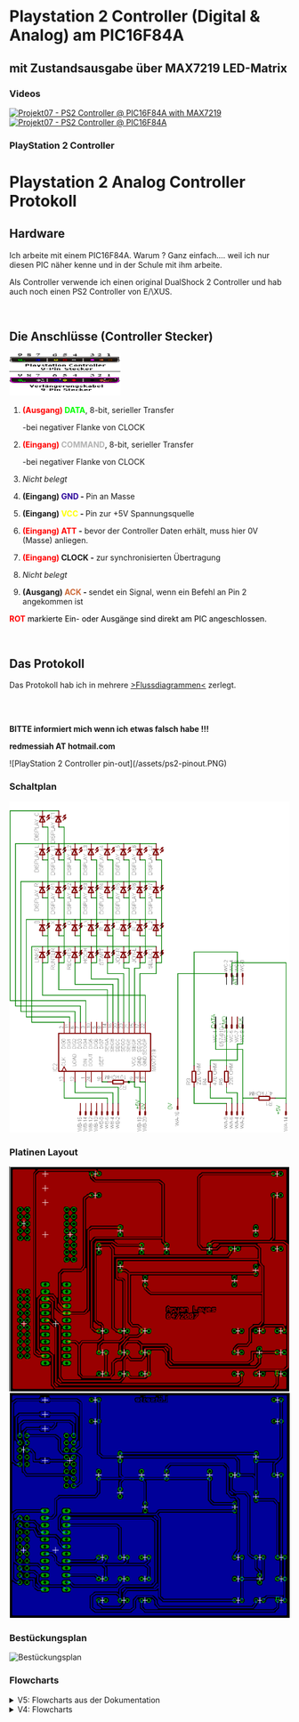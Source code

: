 # Playstation 2 Controller (Digital & Analog) am PIC16F84A 
## mit Zustandsausgabe über MAX7219 LED-Matrix 

### Videos
[![Projekt07 - PS2 Controller @ PIC16F84A with MAX7219](https://img.youtube.com/vi/H5jBCrzZ8P4/0.jpg)](https://www.youtube.com/embed/H5jBCrzZ8P4?mute=1;autoplay=1)
[![Projekt07 - PS2 Controller @ PIC16F84A](https://img.youtube.com/vi/TfXMUS_N8tY/0.jpg)](https://www.youtube.com/embed/TfXMUS_N8tY?mute=1;autoplay=1)

### PlayStation 2 Controller
<p>
<h1 class="western">Playstation 2 Analog Controller Protokoll</h1><p style="margin-bottom: 0cm;"></p>
<h2 class="western">Hardware</h2><p style="margin-bottom: 0cm;">Ich arbeite mit einem PIC16F84A. Warum ? Ganz einfach.... weil ich nur diesen PIC näher kenne und in der Schule mit ihm arbeite.</p><p style="margin-bottom: 0cm;">Als Controller verwende ich einen original DualShock 2 Controller und hab auch noch einen PS2 Controller von E/\XUS.</p><p style="margin-bottom: 0cm;"><br></p>
<h2 class="western">Die Anschlüsse (Controller Stecker)</h2><p></p><p style="margin-bottom: 0cm;"><img src="/assets/pinout ps2 controller.jpg" name="Grafik2" align="left" border="0" height="75" width="200"><br></p><p style="margin-bottom: 0cm;"><br></p><p style="margin-bottom: 0cm;"><br></p>
<ol>
	<li><p style="margin-bottom: 0cm; text-decoration: none;"><b><font color="#ff0000">(Ausgang)</font>	<font color="#00ff00">DATA</font></b>, 8-bit, serieller Transfer</p><p style="margin-bottom: 0cm; text-decoration: none;">-bei negativer	Flanke von CLOCK</p>
	</li><li><p style="margin-bottom: 0cm; text-decoration: none;"><b><font color="#ff0000">(Eingang)</font>	<font color="#b3b3b3">COMMAND</font></b>, 8-bit, serieller Transfer</p>	<p style="margin-bottom: 0cm; text-decoration: none;">-bei negativer	Flanke von CLOCK</p>
	</li><li><p style="margin-bottom: 0cm; text-decoration: none;"><i>Nicht	belegt</i></p>
	</li><li><p style="margin-bottom: 0cm; text-decoration: none;"><b>(Eingang)	<font color="#280099">GND</font> - </b>Pin an Masse</p>
	</li><li><p style="margin-bottom: 0cm; text-decoration: none;"><b>(Eingang)	<font color="#ffff00">VCC</font> - </b>Pin zur +5V Spannungsquelle</p>
	</li><li><p style="margin-bottom: 0cm; text-decoration: none;"><b><font color="#ff0000">(Eingang)</font>	<font color="#ff0000">ATT</font> -</b> bevor der Controller Daten	erhält, muss hier 0V (Masse) anliegen.</p>
	</li><li><p style="margin-bottom: 0cm; text-decoration: none;"><b><font color="#ff0000">(Eingang)</font>	CLOCK -</b> zur synchronisierten Übertragung</p>
	</li><li><p style="margin-bottom: 0cm; text-decoration: none;"><i>Nicht	belegt</i></p>
	</li><li><p style="margin-bottom: 0cm; text-decoration: none;"><b>(Ausgang)	<font color="#cc6633">ACK</font> - </b>sendet ein Signal, wenn ein	Befehl an Pin 2 angekommen ist</p>
</li></ol>
<p style="margin-bottom: 0cm; text-decoration: none;"><font color="#ff0000"><b>ROT</b><font color="#000000"> markierte Ein- oder Ausgänge sind direkt am PIC angeschlossen.</font></font></p><p style="margin-bottom: 0cm; text-decoration: none;"><br></p>
<h2 class="western">Das Protokoll</h2>
<p>Das Protokoll hab ich in mehrere <a href="index.php?site=fd">>Flussdiagrammen<</a> zerlegt. </p><p><br><br></p><p><b>BITTE informiert mich wenn ich etwas falsch habe !!!</b></p><p><b>redmessiah AT hotmail.com</b></p>
</p>
   ![PlayStation 2 Controller pin-out](/assets/ps2-pinout.PNG)

### Schaltplan
   ![Schaltplan](/assets/schaltplan.png)

### Platinen Layout
   ![Layout Top](/assets/board_layout_top.png)
   ![Layout Bottom](/assets/board_layout_bottom.png)

### Bestückungsplan
   ![Bestückungsplan](/assets/bestückungsplan.png)



### Flowcharts
<details> 
  <summary>V5: Flowcharts aus der Dokumentation </summary>
   <p>
        <img src="/Flowcharts/vDoku/1main.jpg" alt=""> 
        <img src="/Flowcharts/vDoku/UP_PSC_sende_tabelle.jpg" alt=""> 
        <img src="/Flowcharts/vDoku/UP_MAX_sende_tabelle.jpg" alt=""> 
        <img src="/Flowcharts/vDoku/UP_Display.jpg" alt=""> 
    </p>
</details>

<details> 
  <summary>V4: Flowcharts </summary>
   <p>
        <img src="/Flowcharts/v41/1main.jpg" alt=""> 
        <img src="/Flowcharts/v41/2Start.jpg" alt=""> 
        <img src="/Flowcharts/v41/3Get_Type.jpg" alt=""> 
        <img src="/Flowcharts/v41/3Get_Type.jpg" alt=""> 
        <img src="/Flowcharts/v41/4Get_Status.jpg" alt=""> 
        <img src="/Flowcharts/v41/5Get_L_btns.jpg" alt=""> 
        <img src="/Flowcharts/v41/6Get_R_btns.jpg" alt=""> 
        <img src="/Flowcharts/v41/7Get_R_Joy_x.jpg" alt=""> 
        <img src="/Flowcharts/v41/8Get_R_Joy_y.jpg" alt=""> 
        <img src="/Flowcharts/v41/9Get_L_Joy_x.jpg" alt=""> 
        <img src="/Flowcharts/v41/10Get_L_Joy_y.jpg" alt="">
    </p>
</details>

